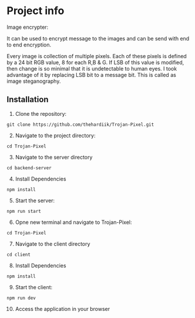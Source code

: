 # Project info

Image encrypter:

It can be used  to encrypt message to the images and can be send with end to end encryption.

Every image is collection of multiple pixels. Each of these pixels is defined by a 24 bit RGB value, 8 for each R,B & G. 
If LSB of this value is modified, then change is so minimal that it is undetectable to human eyes. I took advantage of it by replacing LSB bit to a message bit. This is called as image steganography.

## Installation

1. Clone the repository:

```
git clone https://github.com/thehardiik/Trojan-Pixel.git
```

2. Navigate to the project directory:

```
cd Trojan-Pixel
```

3. Navigate to the server directory

```
cd backend-server
```

4. Install Dependencies

```
npm install
```

5. Start the server:

```
npm run start
```

6. Opne new terminal and navigate to Trojan-Pixel:

```
cd Trojan-Pixel
```

7. Navigate to the client directory

```
cd client
```

8. Install Dependencies

```
npm install
```

9. Start the client:

```
npm run dev
```

10. Access the application in your browser 

